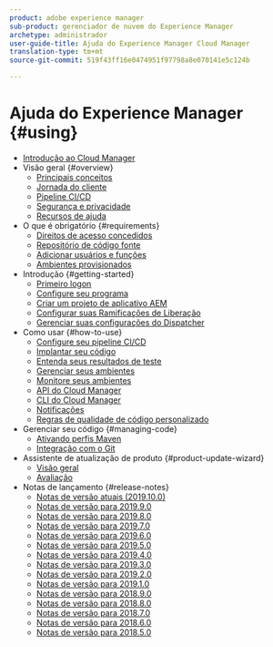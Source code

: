 ```yaml
---
product: adobe experience manager
sub-product: gerenciador de nuvem do Experience Manager
archetype: administrador
user-guide-title: Ajuda do Experience Manager Cloud Manager
translation-type: tm+mt
source-git-commit: 519f43ff16e0474951f97798a8e070141e5c124b

---
```



# Ajuda do Experience Manager {#using}

+ [Introdução ao Cloud Manager](introduction-to-cloud-manager.md)
+ Visão geral {#overview}
   + [Principais conceitos](key-concepts.md)
   + [Jornada do cliente](customer-journey.md)
   + [Pipeline CI/CD](ci-cd-pipeline.md)
   + [Segurança e privacidade](security-and-privacy.md)
   + [Recursos de ajuda](help-resources.md)
+ O que é obrigatório {#requirements}
   + [Direitos de acesso concedidos](access-rights-granted.md)
   + [Repositório de código fonte](source-code-repository.md)
   + [Adicionar usuários e funções](setting-up-users-and-roles.md)
   + [Ambientes provisionados](environments-provisioned.md)
+ Introdução {#getting-started}
   + [Primeiro logon](first-time-login.md)
   + [Configure seu programa](setting-up-program.md)
   + [Criar um projeto de aplicativo AEM](create-an-application-project.md)
   + [Configurar suas Ramificações de Liberação](configure-your-release-branches.md)
   + [Gerenciar suas configurações do Dispatcher](dispatcher-configurations.md)
+ Como usar {#how-to-use}
   + [Configure seu pipeline CI/CD](configuring-pipeline.md)
   + [Implantar seu código](deploying-code.md)
   + [Entenda seus resultados de teste](understand-your-test-results.md)
   + [Gerenciar seus ambientes](manage-your-environment.md)
   + [Monitore seus ambientes](monitor-your-environments.md)
   + [API do Cloud Manager](https://www.adobe.io/apis/experiencecloud/cloud-manager/docs.html)
   + [CLI do Cloud Manager](https://github.com/adobe/aio-cli-plugin-cloudmanager/blob/master/README.md)
   + [Notificações](notifications.md)
   + [Regras de qualidade de código personalizado](custom-code-quality-rules.md)
+ Gerenciar seu código {#managing-code}
   + [Ativando perfis Maven](activating-maven-project.md)
   + [Integração com o Git](setup-cloud-manager-git-integration.md)
+ Assistente de atualização de produto {#product-update-wizard}
   + [Visão geral](overview-productupdate-wizard.md)
   + [Avaliação](evaluation.md)
+ Notas de lançamento {#release-notes}
   + [Notas de versão atuais (2019.10.0)](release-notes-current.md)
   + [Notas de versão para 2019.9.0](release-notes-2019-9-0.md)
   + [Notas de versão para 2019.8.0](release-notes-2019-8-0.md)
   + [Notas de versão para 2019.7.0](release-notes-2019-7-0.md)
   + [Notas de versão para 2019.6.0](release-notes-2019-6-0.md)
   + [Notas de versão para 2019.5.0](release-notes-2019-5-0.md)
   + [Notas de versão para 2019.4.0](release-notes-2019-4-0.md)
   + [Notas de versão para 2019.3.0](release-notes-2019-3-0.md)
   + [Notas de versão para 2019.2.0](release-notes-2019-2-0.md)
   + [Notas de versão para 2019.1.0](release-notes-2019-1-0.md)
   + [Notas de versão para 2018.9.0](release-notes-2018-9-0.md)
   + [Notas de versão para 2018.8.0](release-notes-2018-8-0.md)
   + [Notas de versão para 2018.7.0](release-notes-2018-7-0.md)
   + [Notas de versão para 2018.6.0](release-notes-2018-6-0.md)
   + [Notas de versão para 2018.5.0](release-notes-2018-5-0.md)
